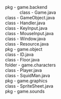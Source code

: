 
pkg - game.backend<br />
      &nbsp;&nbsp;&nbsp;&nbsp;&nbsp;&nbsp;&nbsp;&nbsp;&nbsp;&nbsp;&nbsp;&nbsp;class - Game.java<br />
      class - GameObject.java<br />
      class - Handler.java<br />
      class - KeyInput.java<br />
      class - MouseInput.java<br />
      class - Window.java<br />
      class - Resource.java<br />
pkg - game.object<br />
      class - ID.java<br />
      class - Floor.java<br />
      folder - game.characters<br />
               class - Player.java<br />
               class - SquidMan.java<br />
pkg - game.graphics<br />
      class - SpriteSheet.java<br />
pkg - game.sounds<br />

